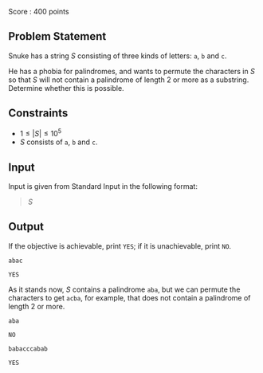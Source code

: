 Score : $400$ points

## Problem Statement

Snuke has a string $S$ consisting of three kinds of letters: `a`, `b` and `c`.

He has a phobia for palindromes, and wants to permute the characters in $S$ so that $S$ will not contain a palindrome of length $2$ or more as a substring. Determine whether this is possible.

## Constraints

- $1 \leq |S| \leq 10^5$
- $S$ consists of `a`, `b` and `c`.

## Input

Input is given from Standard Input in the following format:

> $S$

## Output

If the objective is achievable, print `YES`; if it is unachievable, print `NO`.

```input1
abac
```

```output1
YES
```

As it stands now, $S$ contains a palindrome `aba`, but we can permute the characters to get `acba`, for example, that does not contain a palindrome of length $2$ or more.

```input2
aba
```

```output2
NO
```

```input3
babacccabab
```

```output3
YES
```